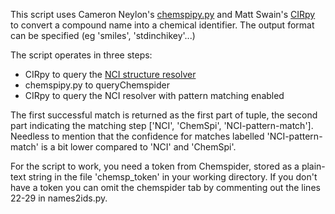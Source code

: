This script uses Cameron Neylon's [chemspipy.py](https://github.com/cameronneylon/ChemSpiPy) and Matt Swain's [CIRpy](https://github.com/mcs07/CIRpy) to convert a compound name into a chemical identifier. The output format can be specified (eg 'smiles', 'stdinchikey'...)

The script operates in three steps:
* CIRpy to query the [NCI structure resolver](http://cactus.nci.nih.gov/chemical/structure/documentation)
* chemspipy.py to queryChemspider
* CIRpy to query the NCI resolver with pattern matching enabled

The first successful match is returned as the first part of tuple, the second part indicating the matching step ['NCI', 'ChemSpi', 'NCI-pattern-match']. Needless to mention that the confidence for matches labelled 'NCI-pattern-match' is a bit lower compared to 'NCI' and 'ChemSpi'.

For the script to work, you need a token from Chemspider, stored as a plain-text string in the file 'chemsp_token' in your working directory. If you don't have a token you can omit the chemspider tab by commenting out the lines 22-29 in names2ids.py.

 

